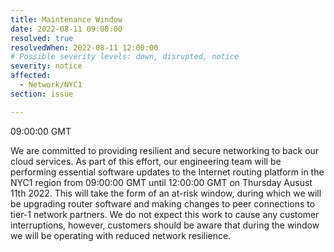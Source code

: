 ```yaml
---
title: Maintenance Window
date: 2022-08-11 09:00:00
resolved: true
resolvedWhen: 2022-08-11 12:00:00
# Possible severity levels: down, disrupted, notice
severity: notice
affected:
  - Network/NYC1
section: issue

---
```

09:00:00 GMT

We are committed to providing resilient and secure networking to back our cloud services. As part of this effort, our engineering team will be performing essential software updates to the Internet routing platform in the NYC1 region from 09:00:00 GMT until 12:00:00 GMT on Thursday Ausust 11th 2022. This will take the form of an at-risk window, during which we will be upgrading router software and making changes to peer connections to tier-1 network partners. We do not expect this work to cause any customer interruptions, however, customers should be aware that during the window we will be operating with reduced network resilience.
